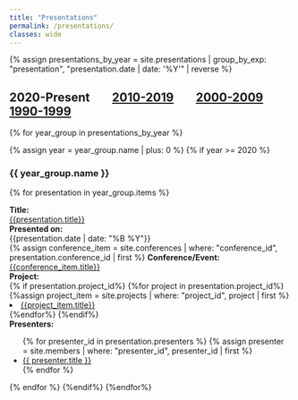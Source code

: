 ```yaml
---
title: "Presentations"
permalink: /presentations/
classes: wide
---
```


<link rel="stylesheet" href="{{ '/assets/css/custom.css' | relative_url }}">

{% assign presentations_by_year = site.presentations | group_by_exp: "presentation", "presentation.date | date: '%Y'" | reverse %}

<h2> 2020-Present &nbsp;&nbsp;&nbsp;&nbsp;&nbsp;&nbsp; <a href="{{ '/pres_2010s/' | relative_url }}" >2010-2019</a> &nbsp;&nbsp;&nbsp;&nbsp;&nbsp;&nbsp; <a href="{{ '/pres_2000s/' | relative_url }}" >2000-2009</a> &nbsp;&nbsp;&nbsp;&nbsp;&nbsp;&nbsp; <a href="{{ '/pres_1990s/' | relative_url }}" >1990-1999</a>  </h2>

{% for year_group in presentations_by_year %}

{% assign year = year_group.name | plus: 0 %}
{% if year >= 2020 %}
<h3> {{ year_group.name }} </h3>

{% for presentation in year_group.items %}
<div class="content-list">
    <div class="presentation-item">
        <b>Title: </b><br><a href="{{presentation.url}}">{{presentation.title}}</a><br>
    </div>
    <div class="presentation-item">
        <b>Presented on: </b><br>{{presentation.date | date: "%B %Y"}} <br>
    </div>
    <div class="presentation-item">
        {% assign conference_item = site.conferences | where: "conference_id", presentation.conference_id | first %}
        <b>Conference/Event: </b><br><a href="{{conference_item.url}}">{{conference_item.title}}</a> <br>
    </div>
    <div class="presentation-item">
        <b>Project: </b><br>
        {% if presentation.project_id%}
        {%for project in presentation.project_id%}
        {%assign project_item = site.projects | where: "project_id", project | first %}
            <li>
             <a href="{{project_item.url}}">{{project_item.title}}</a>
            </li>
        {%endfor%}
        {%endif%}
    </div>
    <div class="presentation-item">
        <b>Presenters: </b><br>
            <ul>
            {% for presenter_id in presentation.presenters %}
                {% assign presenter = site.members | where: "presenter_id", presenter_id | first %}
                <li>
                    <a href="{{presenter.url}}">{{ presenter.title }}</a>
                </li>
            {% endfor %}
            </ul>
    </div>
</div>
{% endfor %}
{%endif%}
{%endfor%}
